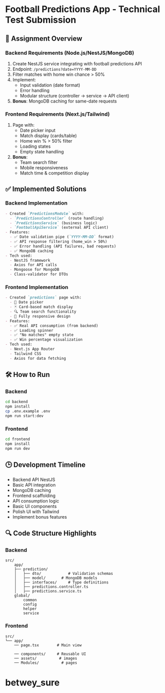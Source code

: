 # Football Predictions App - Technical Test Submission

## 📌 Assignment Overview

### Backend Requirements (Node.js/NestJS/MongoDB)

1. Create NestJS service integrating with football predictions API
2. Endpoint: `/predictions?date=YYYY-MM-DD`
3. Filter matches with home win chance > 50%
4. Implement:
   - Input validation (date format)
   - Error handling
   - Modular structure (controller → service → API client)
5. **Bonus**: MongoDB caching for same-date requests

### Frontend Requirements (Next.js/Tailwind)

1. Page with:
   - Date picker input
   - Match display (cards/table)
   - Home win % > 50% filter
   - Loading states
   - Empty state handling
2. **Bonus**:
   - Team search filter
   - Mobile responsiveness
   - Match time & competition display

## ✅ Implemented Solutions

### Backend Implementation

```markdown
- Created `PredictionsModule` with:
  - `PredictionsController` (route handling)
  - `PredictionsService` (business logic)
  - `FootballApiService` (external API client)
- Features:
  - ✅ Date validation pipe (`YYYY-MM-DD` format)
  - ✅ API response filtering (home_win > 50%)
  - ✅ Error handling (API failures, bad requests)
  - ✅ MongoDB caching
- Tech used:
  - NestJS framework
  - Axios for API calls
  - Mongoose for MongoDB
  - Class-validator for DTOs
```

### Frontend Implementation

```markdown
- Created `predictions` page with:
  - 📅 Date picker
  - 🃏 Card-based match display
  - 🔍 Team search functionality
  - 📱 Fully responsive design
- Features:
  - ✅ Real API consumption (from backend)
  - ✅ Loading spinner
  - ✅ "No matches" empty state
  - ✅ Win percentage visualization
- Tech used:
  - Next.js App Router
  - Tailwind CSS
  - Axios for data fetching
```

## 🛠️ How to Run

### Backend

```bash
cd backend
npm install
cp .env.example .env
npm run start:dev
```

### Frontend

```bash
cd frontend
npm install
npm run dev
```

## 🕒 Development Timeline

- Backend API NestJS
- Basic API integration
- MongoDB caching
- Frontend scaffolding
- API consumption logic
- Basic UI components
- Polish UI with Tailwind
- Implement bonus features

## 🔍 Code Structure Highlights

### Backend

```
src/
    app/
    ├── prediction/
    │   ├── dto/            # Validation schemas
    │   ├── model/       # MongoDB models
    │   ├── interfaces/     # Type definitions
    │   ├── predictions.controller.ts
    │   ├── predictions.service.ts
    global/
        common
        config
        helper
        service
```

### Frontend

```
src/
└── app/
    ── page.tsx        # Main view

    ── components/     # Reusable UI
    ── assets/          # images
    ── Modules/          # pages
```
# betwey_sure
